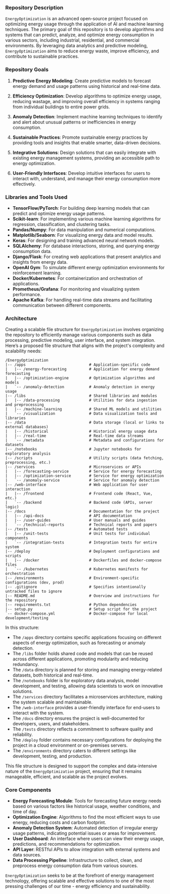 ### Repository Description

`EnergyOptimization` is an advanced open-source project focused on optimizing energy usage through the application of AI and machine learning techniques. The primary goal of this repository is to develop algorithms and systems that can predict, analyze, and optimize energy consumption in various sectors, including industrial, residential, and commercial environments. By leveraging data analytics and predictive modeling, `EnergyOptimization` aims to reduce energy waste, improve efficiency, and contribute to sustainable practices.

### Repository Goals

1. **Predictive Energy Modeling**: Create predictive models to forecast energy demand and usage patterns using historical and real-time data.

2. **Efficiency Optimization**: Develop algorithms to optimize energy usage, reducing wastage, and improving overall efficiency in systems ranging from individual buildings to entire power grids.

3. **Anomaly Detection**: Implement machine learning techniques to identify and alert about unusual patterns or inefficiencies in energy consumption.

4. **Sustainable Practices**: Promote sustainable energy practices by providing tools and insights that enable smarter, data-driven decisions.

5. **Integrative Solutions**: Design solutions that can easily integrate with existing energy management systems, providing an accessible path to energy optimization.

6. **User-Friendly Interfaces**: Develop intuitive interfaces for users to interact with, understand, and manage their energy consumption more effectively.

### Libraries and Tools Used

- **TensorFlow/PyTorch**: For building deep learning models that can predict and optimize energy usage patterns.
- **Scikit-learn**: For implementing various machine learning algorithms for regression, classification, and clustering tasks.
- **Pandas/Numpy**: For data manipulation and numerical computations.
- **Matplotlib/Seaborn**: For visualizing energy data and model results.
- **Keras**: For designing and training advanced neural network models.
- **SQLAlchemy**: For database interactions, storing, and querying energy consumption data.
- **Django/Flask**: For creating web applications that present analytics and insights from energy data.
- **OpenAI Gym**: To simulate different energy optimization environments for reinforcement learning.
- **Docker/Kubernetes**: For containerization and orchestration of applications.
- **Prometheus/Grafana**: For monitoring and visualizing system performance.
- **Apache Kafka**: For handling real-time data streams and facilitating communication between different components.

### Architecture

Creating a scalable file structure for `EnergyOptimization` involves organizing the repository to efficiently manage various components such as data processing, predictive modeling, user interface, and system integration. Here’s a proposed file structure that aligns with the project's complexity and scalability needs:

```plaintext
/EnergyOptimization
|-- /apps                            # Application-specific code
|   |-- /energy-forecasting          # Application for energy demand forecasting
|   |-- /optimization-engine         # Optimization algorithms and models
|   `-- /anomaly-detection           # Anomaly detection in energy usage
|-- /libs                            # Shared libraries and modules
|   |-- /data-processing             # Utilities for data ingestion and preprocessing
|   |-- /machine-learning            # Shared ML models and utilities
|   `-- /visualization               # Data visualization tools and libraries
|-- /data                            # Data storage (local or links to external databases)
|   |-- /historical                  # Historical energy usage data
|   |-- /real-time                   # Real-time data streams
|   `-- /metadata                    # Metadata and configurations for datasets
|-- /notebooks                       # Jupyter notebooks for exploratory analysis
|-- /scripts                         # Utility scripts (data fetching, preprocessing, etc.)
|-- /services                        # Microservices or APIs
|   |-- /forecasting-service         # Service for energy forecasting
|   |-- /optimization-service        # Service for energy optimization
|   `-- /anomaly-service             # Service for anomaly detection
|-- /web-interface                   # Web application for user interaction
|   |-- /frontend                    # Frontend code (React, Vue, etc.)
|   `-- /backend                     # Backend code (APIs, server logic)
|-- /docs                            # Documentation for the project
|   |-- /api-docs                    # API documentation
|   |-- /user-guides                 # User manuals and guides
|   `-- /technical-reports           # Technical reports and papers
|-- /tests                           # Automated tests
|   |-- /unit-tests                  # Unit tests for individual components
|   `-- /integration-tests           # Integration tests for entire system
|-- /deploy                          # Deployment configurations and scripts
|   |-- /docker                      # Dockerfiles and docker-compose files
|   `-- /kubernetes                  # Kubernetes manifests for orchestration
|-- /environments                    # Environment-specific configurations (dev, prod)
|-- .gitignore                       # Specifies intentionally untracked files to ignore
|-- README.md                        # Overview and instructions for the repository
|-- requirements.txt                 # Python dependencies
|-- setup.py                         # Setup script for the project
`-- docker-compose.yml               # Docker-compose for local development/testing
```

In this structure:

- The `/apps` directory contains specific applications focusing on different aspects of energy optimization, such as forecasting or anomaly detection.
- The `/libs` folder holds shared code and models that can be reused across different applications, promoting modularity and reducing redundancy.
- The `/data` directory is planned for storing and managing energy-related datasets, both historical and real-time.
- The `/notebooks` folder is for exploratory data analysis, model development, and testing, allowing data scientists to work on innovative solutions.
- The `/services` directory facilitates a microservices architecture, making the system scalable and maintainable.
- The `/web-interface` provides a user-friendly interface for end-users to interact with the system.
- The `/docs` directory ensures the project is well-documented for developers, users, and stakeholders.
- The `/tests` directory reflects a commitment to software quality and reliability.
- The `/deploy` folder contains necessary configurations for deploying the project in a cloud environment or on-premises servers.
- The `/environments` directory caters to different settings like development, testing, and production.

This file structure is designed to support the complex and data-intensive nature of the `EnergyOptimization` project, ensuring that it remains manageable, efficient, and scalable as the project evolves.

### Core Components

- **Energy Forecasting Module**: Tools for forecasting future energy needs based on various factors like historical usage, weather conditions, and time of day.
- **Optimization Engine**: Algorithms to find the most efficient ways to use energy, reducing costs and carbon footprint.
- **Anomaly Detection System**: Automated detection of irregular energy usage patterns, indicating potential issues or areas for improvement.
- **User Dashboard**: An interface where users can view their energy usage, predictions, and recommendations for optimization.
- **API Layer**: RESTful APIs to allow integration with external systems and data sources.
- **Data Processing Pipeline**: Infrastructure to collect, clean, and preprocess energy consumption data from various sources.

`EnergyOptimization` seeks to be at the forefront of energy management technology, offering scalable and effective solutions to one of the most pressing challenges of our time - energy efficiency and sustainability.
